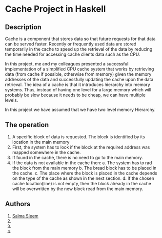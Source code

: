 # Cache Project in Haskell
## Description 
Cache is a component that stores data so that future requests for that data can be served faster. Recently or frequently used data are stored temporarily in the cache to speed up the retrieval of the data by reducing the time needed for accessing cache clients data such as the CPU.

In this project, me and my colleagues presented a successful implementation of a simplified CPU cache system that works by retrieving data (from cache if possible, otherwise
from memory) given the memory addresses of the data and successfully updating the cache upon the data retrieval.
The idea of a cache is that it introduces hierarchy into memory systems. Thus, instead of having one level for a large memory which will probably be slow because it needs to be cheap, we can have multiple levels.

In this project we have assumed that we have two level memory Hierarchy.

## The operation
1.  A specific block of data is requested. The block is identified by its location in the main memory
2.  First, the system has to look if the block at the required address was mapped somewhere in the cache.
3.  If found in the cache, there is no need to go to the main memory.
4.  If the data is not available in the cache then:
    a.  The system has to rad the block from the main memory
    b. The bread block has to be placed in the cache.
    c. The place where the block is placed in the cache depends on the type of the cache as shown in the next section.
    d. If the chosen cache location(line) is not empty, then the block already in the cache will be overwritten by the new block read from the main memory.
    
## Authors 
1. [Salma Sleem](https://github.com/salmasleem)
2. 
3. 
4. 

